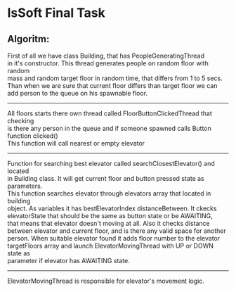 
# IsSoft Final Task
<h2>Algoritm:</h2>
First of all we have class Building, that has PeopleGeneratingThread<br>
in it's constructor. This thread generates people on random floor with random<br>
mass and random target floor in random time, that differs from 1 to 5 secs.<br> 
Than when we are sure that current floor differs than target floor we can <br>
add person to the queue on his spawnable floor.<hr>
All floors starts there own thread called FloorButtonClickedThread that checking<br>
is there any person in the queue and if someone spawned calls Button function clicked()<br>
This function will call nearest or empty elevator<hr>
Function for searching best elevator called searchClosestElevator() and located<br>
in Building class. It will get current floor and button pressed state as parameters.<br>
This function searches elevator through elevators array that located in building<br>
object. As variables it has bestElevatorIndex distanceBetween. It ckecks<br>
elevatorState that should be the same as button state or be AWAITING,<br>
that means that elevator doesn't moving at all. Also it checks distance<br>
between elevator and current floor, and is there any valid space for another<br>
person. When suitable elevator found it adds floor number to the elevator<br>
targetFloors array and launch ElevatorMovingThread with UP or DOWN state as<br>
parameter if elevator has AWAITING state.<hr>
ElevatorMovingThread is responsible for elevator's movement logic.